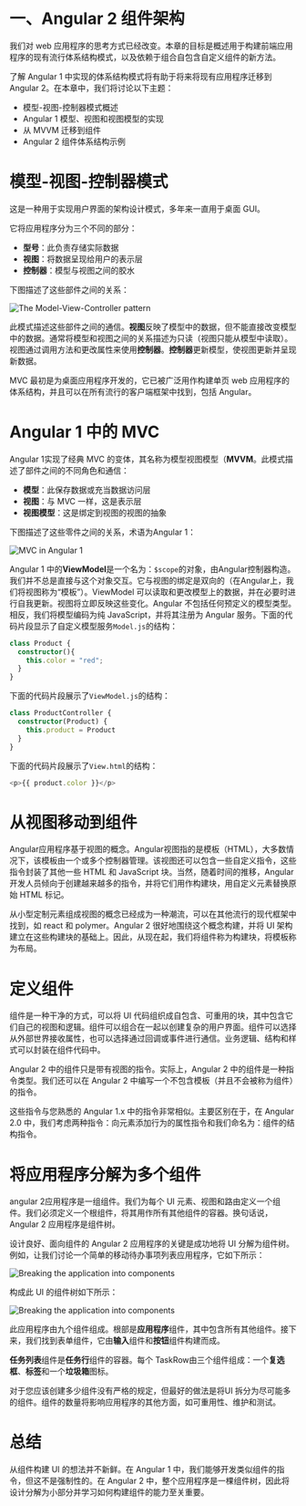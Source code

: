 # 一、Angular 2 组件架构

我们对 web 应用程序的思考方式已经改变。本章的目标是概述用于构建前端应用程序的现有流行体系结构模式，以及依赖于组合自包含自定义组件的新方法。

了解 Angular 1 中实现的体系结构模式将有助于将来将现有应用程序迁移到 Angular 2。在本章中，我们将讨论以下主题：

*   模型-视图-控制器模式概述
*   Angular 1 模型、视图和视图模型的实现
*   从 MVVM 迁移到组件
*   Angular 2 组件体系结构示例

# 模型-视图-控制器模式

这是一种用于实现用户界面的架构设计模式，多年来一直用于桌面 GUI。

它将应用程序分为三个不同的部分：

*   **型号**：此负责存储实际数据
*   **视图**：将数据呈现给用户的表示层
*   **控制器**：模型与视图之间的胶水

下图描述了这些部件之间的关系：

![The Model-View-Controller pattern](img/image00089.jpeg)

此模式描述这些部件之间的通信。**视图**反映了模型中的数据，但不能直接改变模型中的数据。通常将模型和视图之间的关系描述为只读（视图只能从模型中读取）。视图通过调用方法和更改属性来使用**控制器**。**控制器**更新模型，使视图更新并呈现新数据。

MVC 最初是为桌面应用程序开发的，它已被广泛用作构建单页 web 应用程序的体系结构，并且可以在所有流行的客户端框架中找到，包括 Angular。

# Angular 1 中的 MVC

Angular 1实现了经典 MVC 的变体，其名称为模型视图模型（**MVVM**。此模式描述了部件之间的不同角色和通信：

*   **模型**：此保存数据或充当数据访问层
*   **视图**：与 MVC 一样，这是表示层
*   **视图模型**：这是绑定到视图的视图的抽象

下图描述了这些零件之间的关系，术语为Angular 1：

![MVC in Angular 1](img/image00090.jpeg)

Angular 1 中的**ViewModel**是一个名为：`$scope`的对象，由Angular控制器构造。我们并不总是直接与这个对象交互。它与视图的绑定是双向的（在Angular上，我们将视图称为“模板”）。ViewModel 可以读取和更改模型上的数据，并在必要时进行自我更新。视图将立即反映这些变化。Angular 不包括任何预定义的模型类型。相反，我们将模型编码为纯 JavaScript，并将其注册为 Angular 服务。下面的代码片段显示了自定义模型服务`Model.js`的结构：

```ts
class Product {
  constructor(){
    this.color = "red";
  }
}
```

下面的代码片段展示了`ViewModel.js`的结构：

```ts
class ProductController {
  constructor(Product) {
    this.product = Product
  }
}
```

下面的代码片段展示了`View.html`的结构：

```ts
<p>{{ product.color }}</p>
```

# 从视图移动到组件

Angular应用程序基于视图的概念。Angular视图指的是模板（HTML），大多数情况下，该模板由一个或多个控制器管理。该视图还可以包含一些自定义指令，这些指令封装了其他一些 HTML 和 JavaScript 块。当然，随着时间的推移，Angular 开发人员倾向于创建越来越多的指令，并将它们用作构建块，用自定义元素替换原始 HTML 标记。

从小型定制元素组成视图的概念已经成为一种潮流，可以在其他流行的现代框架中找到，如 react 和 polymer。Angular 2 很好地围绕这个概念构建，并将 UI 架构建立在这些构建块的基础上。因此，从现在起，我们将组件称为构建块，将模板称为布局。

# 定义组件

组件是一种干净的方式，可以将 UI 代码组织成自包含、可重用的块，其中包含它们自己的视图和逻辑。组件可以组合在一起以创建复杂的用户界面。组件可以选择从外部世界接收属性，也可以选择通过回调或事件进行通信。业务逻辑、结构和样式可以封装在组件代码中。

Angular 2 中的组件只是带有视图的指令。实际上，Angular 2 中的组件是一种指令类型。我们还可以在 Angular 2 中编写一个不包含模板（并且不会被称为组件）的指令。

这些指令与您熟悉的 Angular 1.x 中的指令非常相似。主要区别在于，在 Angular 2.0 中，我们考虑两种指令：向元素添加行为的属性指令和我们命名为：组件的结构指令。

# 将应用程序分解为多个组件

angular 2应用程序是一组组件。我们为每个 UI 元素、视图和路由定义一个组件。我们必须定义一个根组件，将其用作所有其他组件的容器。换句话说，Angular 2 应用程序是组件树。

设计良好、面向组件的 Angular 2 应用程序的关键是成功地将 UI 分解为组件树。例如，让我们讨论一个简单的移动待办事项列表应用程序，它如下所示：

![Breaking the application into components](img/image00091.jpeg)

构成此 UI 的组件树如下所示：

![Breaking the application into components](img/image00092.jpeg)

此应用程序由九个组件组成。根部是**应用程序**组件，其中包含所有其他组件。接下来，我们找到表单组件，它由**输入**组件和**按钮**组件构建而成。

**任务列表**组件是**任务行**组件的容器。每个 TaskRow由三个组件组成：一个**复选框**、**标签**和一个**垃圾箱**图标。

对于您应该创建多少组件没有严格的规定，但最好的做法是将UI 拆分为尽可能多的组件。组件的数量将影响应用程序的其他方面，如可重用性、维护和测试。

# 总结

从组件构建 UI 的想法并不新鲜。在 Angular 1 中，我们能够开发类似组件的指令，但这不是强制性的。在 Angular 2 中，整个应用程序是一棵组件树，因此将设计分解为小部分并学习如何构建组件的能力至关重要。